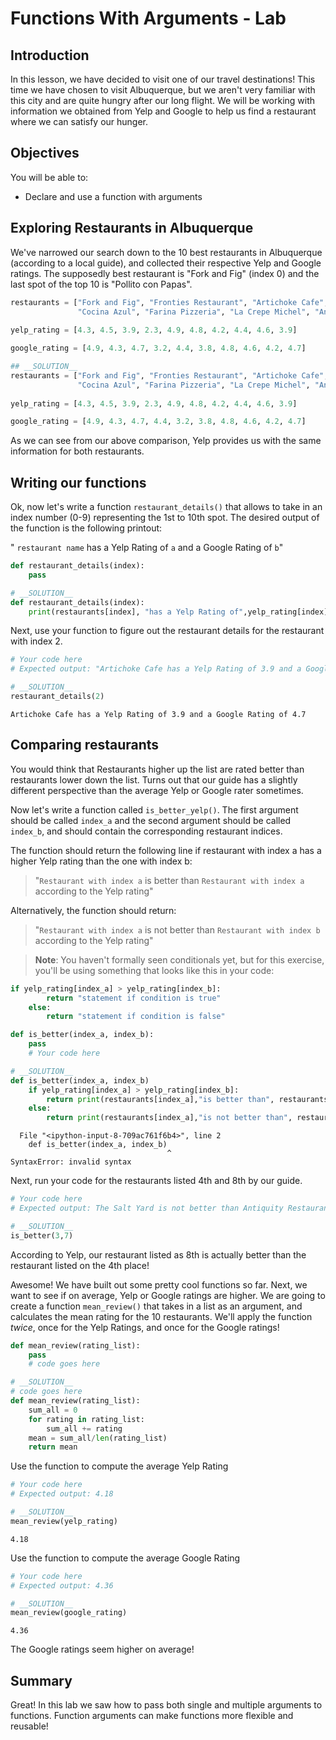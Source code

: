 
# Functions With Arguments - Lab

## Introduction
In this lesson, we have decided to visit one of our travel destinations! This time we have chosen to visit Albuquerque, but we aren't very familiar with this city and are quite hungry after our long flight. We will be working with information we obtained from Yelp and Google to help us find a restaurant where we can satisfy our hunger.

## Objectives
You will be able to:
* Declare and use a function with arguments

## Exploring Restaurants in Albuquerque

We've narrowed our search down to the 10 best restaurants in Albuquerque (according to a local guide), and collected their respective Yelp and Google ratings. The supposedly best restaurant is "Fork and Fig" (index 0) and the last spot of the top 10 is "Pollito con Papas".


```python
restaurants = ["Fork and Fig", "Fronties Restaurant", "Artichoke Cafe", "The Salt Yard", "Guava Tree Cafe"
               "Cocina Azul", "Farina Pizzeria", "La Crepe Michel", "Antiquity Restaurant", "Pollito con Papas"]
    
yelp_rating = [4.3, 4.5, 3.9, 2.3, 4.9, 4.8, 4.2, 4.4, 4.6, 3.9]  

google_rating = [4.9, 4.3, 4.7, 3.2, 4.4, 3.8, 4.8, 4.6, 4.2, 4.7]  
```


```python
## __SOLUTION__
restaurants = ["Fork and Fig", "Fronties Restaurant", "Artichoke Cafe", "The Salt Yard", "Guava Tree Cafe"
               "Cocina Azul", "Farina Pizzeria", "La Crepe Michel", "Antiquity Restaurant", "Pollito con Papas"]
    
yelp_rating = [4.3, 4.5, 3.9, 2.3, 4.9, 4.8, 4.2, 4.4, 4.6, 3.9]  

google_rating = [4.9, 4.3, 4.7, 4.4, 3.2, 3.8, 4.8, 4.6, 4.2, 4.7]  
```

As we can see from our above comparison, Yelp provides us with the same information for both restaurants.  

## Writing our functions

Ok, now let's write a function `restaurant_details()` that allows to take in an index number (0-9) representing the 1st to 10th spot. The desired output of the function is the following printout:

" `restaurant name` has a Yelp Rating of `a` and a Google Rating of `b`"


```python
def restaurant_details(index):
    pass
```


```python
# __SOLUTION__ 
def restaurant_details(index):
    print(restaurants[index], "has a Yelp Rating of",yelp_rating[index],"and a Google Rating of", google_rating[index])
```

Next, use your function to figure out the restaurant details for the restaurant with index 2.


```python
# Your code here  
# Expected output: "Artichoke Cafe has a Yelp Rating of 3.9 and a Google Rating of 4.7"
```


```python
# __SOLUTION__ 
restaurant_details(2)
```

    Artichoke Cafe has a Yelp Rating of 3.9 and a Google Rating of 4.7


## Comparing restaurants

You would think that Restaurants higher up the list are rated better than restaurants lower down the list. Turns out that our guide has a slightly different perspective than the average Yelp or Google rater sometimes. 

Now let's write a function called `is_better_yelp()`. The first argument should be called `index_a` and the second argument should be called `index_b`, and should contain the corresponding restaurant indices.

The function should  return the following line if restaurant with index a has a higher Yelp rating than the one with index b:

>  "`Restaurant with index a` is better than `Restaurant with index a` according to the Yelp rating"

Alternatively, the function should return:

>  "`Restaurant with index a` is not better than `Restaurant with index b` according to the Yelp rating"

> **Note**: You haven't formally seen conditionals yet, but for this exercise, you'll be using something that looks like this in your code:

```python
if yelp_rating[index_a] > yelp_rating[index_b]:
        return "statement if condition is true"
    else: 
        return "statement if condition is false"
```


```python
def is_better(index_a, index_b):
    pass
    # Your code here
```


```python
# __SOLUTION__ 
def is_better(index_a, index_b)
    if yelp_rating[index_a] > yelp_rating[index_b]:
        return print(restaurants[index_a],"is better than", restaurants[index_b], "according to the Yelp rating")
    else: 
        return print(restaurants[index_a],"is not better than", restaurants[index_b], "according to the Yelp rating")
```


      File "<ipython-input-8-709ac761f6b4>", line 2
        def is_better(index_a, index_b)
                                       ^
    SyntaxError: invalid syntax



Next, run your code for the restaurants listed 4th and 8th by our guide.


```python
# Your code here  
# Expected output: The Salt Yard is not better than Antiquity Restaurant according to the Yelp rating
```


```python
# __SOLUTION__ 
is_better(3,7)
```

According to Yelp, our restaurant listed as 8th is actually better than the restaurant listed on the 4th place!

Awesome! We have built out some pretty cool functions so far. Next, we want to see if on average, Yelp or Google ratings are higher. We are going to create a function `mean_review()` that takes in a list as an argument, and calculates the mean rating for the 10 restaurants. We'll apply the function _twice_, once for the Yelp Ratings, and once for the Google ratings!


```python
def mean_review(rating_list):
    pass
    # code goes here
```


```python
# __SOLUTION__ 
# code goes here
def mean_review(rating_list):
    sum_all = 0
    for rating in rating_list:
        sum_all += rating
    mean = sum_all/len(rating_list)
    return mean
```

Use the function to compute the average Yelp Rating


```python
# Your code here
# Expected output: 4.18
```


```python
# __SOLUTION__ 
mean_review(yelp_rating)
```




    4.18



Use the function to compute the average Google Rating


```python
# Your code here
# Expected output: 4.36
```


```python
# __SOLUTION__ 
mean_review(google_rating)
```




    4.36



The Google ratings seem higher on average!

## Summary

Great! In this lab we saw how to pass both single and multiple arguments to functions. Function arguments can make functions more flexible and reusable!
